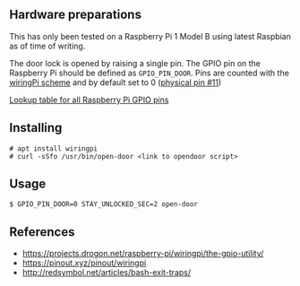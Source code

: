 ## Hardware preparations

This has only been tested on a Raspberry Pi 1 Model B using latest Raspbian as
of time of writing.

The door lock is opened by raising a single pin. The GPIO pin on the Raspberry Pi
should be defined as `GPIO_PIN_DOOR`. Pins are counted with the [wiringPi scheme][1] and
by default set to 0 ([physical pin #11](https://pinout.xyz/pinout/pin11_gpio17))

[Lookup table for all Raspberry Pi GPIO pins](https://pinout.xyz/)

## Installing

    # apt install wiringpi
    # curl -sSfo /usr/bin/open-door <link to opendoor script>

## Usage

    $ GPIO_PIN_DOOR=0 STAY_UNLOCKED_SEC=2 open-door

## References

- https://projects.drogon.net/raspberry-pi/wiringpi/the-gpio-utility/
- https://pinout.xyz/pinout/wiringpi
- http://redsymbol.net/articles/bash-exit-traps/

[1]: https://pinout.xyz/pinout/wiringpi
